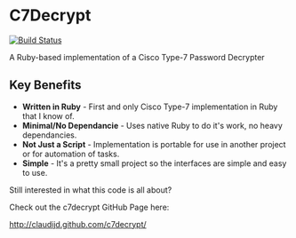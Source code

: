 # C7Decrypt

[![Build Status](https://secure.travis-ci.org/claudijd/c7decrypt.png)](http://travis-ci.org/claudijd/c7decrypt)

A Ruby-based implementation of a Cisco Type-7 Password Decrypter

## Key Benefits

- **Written in Ruby** - First and only Cisco Type-7 implementation in Ruby that I know of.
- **Minimal/No Dependancie** - Uses native Ruby to do it's work, no heavy dependancies.
- **Not Just a Script** - Implementation is portable for use in another project or for automation of tasks.
- **Simple** - It's a pretty small project so the interfaces are simple and easy to use.

Still interested in what this code is all about?

Check out the c7decrypt GitHub Page here:

http://claudijd.github.com/c7decrypt/
